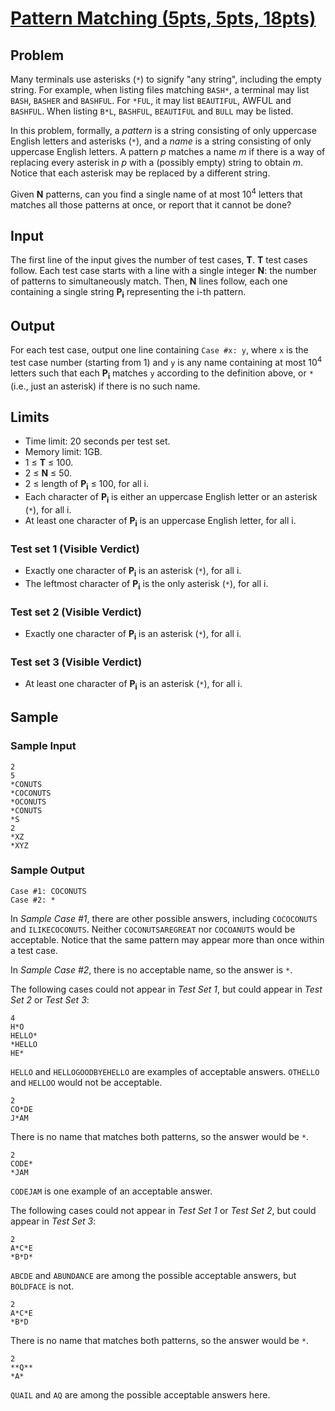 # [Pattern Matching (5pts, 5pts, 18pts)](https://codingcompetitions.withgoogle.com/codejam/round/000000000019fd74/00000000002b3034)

## Problem

Many terminals use asterisks (`*`) to signify "any string", including the empty string. For example, when listing files matching `BASH*`, a terminal may list `BASH`, `BASHER` and `BASHFUL`. For `*FUL`, it may list `BEAUTIFUL`, AWFUL and `BASHFUL`. When listing `B*L`, `BASHFUL`, `BEAUTIFUL` and `BULL` may be listed.

In this problem, formally, a *pattern* is a string consisting of only uppercase English letters and asterisks (`*`), and a *name* is a string consisting of only uppercase English letters. A pattern *p* matches a name *m* if there is a way of replacing every asterisk in *p* with a (possibly empty) string to obtain *m*. Notice that each asterisk may be replaced by a different string.

Given **N** patterns, can you find a single name of at most 10<sup>4</sup> letters that matches all those patterns at once, or report that it cannot be done?

## Input

The first line of the input gives the number of test cases, **T**. **T** test cases follow. Each test case starts with a line with a single integer **N**: the number of patterns to simultaneously match. Then, **N** lines follow, each one containing a single string **P<sub>i</sub>** representing the i-th pattern.

## Output

For each test case, output one line containing `Case #x: y`, where `x` is the test case number (starting from 1) and `y` is any name containing at most 10<sup>4</sup> letters such that each **P<sub>i</sub>** matches `y` according to the definition above, or `*` (i.e., just an asterisk) if there is no such name.

## Limits

* Time limit: 20 seconds per test set.
* Memory limit: 1GB.
* 1 ≤ **T** ≤ 100.
* 2 ≤ **N** ≤ 50.
* 2 ≤ length of **P<sub>i</sub>** ≤ 100, for all i.
* Each character of **P<sub>i</sub>** is either an uppercase English letter or an asterisk (`*`), for all i.
* At least one character of **P<sub>i</sub>** is an uppercase English letter, for all i.

### Test set 1 (Visible Verdict)

* Exactly one character of **P<sub>i</sub>** is an asterisk (`*`), for all i.
* The leftmost character of **P<sub>i</sub>** is the only asterisk (`*`), for all i.

### Test set 2 (Visible Verdict)

* Exactly one character of **P<sub>i</sub>** is an asterisk (`*`), for all i.

### Test set 3 (Visible Verdict)

* At least one character of **P<sub>i</sub>** is an asterisk (`*`), for all i.

## Sample

### Sample Input

```text
2
5
*CONUTS
*COCONUTS
*OCONUTS
*CONUTS
*S
2
*XZ
*XYZ
```

### Sample Output

```text
Case #1: COCONUTS
Case #2: *
```

In *Sample Case #1*, there are other possible answers, including `COCOCONUTS` and `ILIKECOCONUTS`. Neither `COCONUTSAREGREAT` nor `COCOANUTS` would be acceptable. Notice that the same pattern may appear more than once within a test case.

In *Sample Case #2*, there is no acceptable name, so the answer is `*`.

The following cases could not appear in *Test Set 1*, but could appear in *Test Set 2* or *Test Set 3*:

```text
4
H*O
HELLO*
*HELLO
HE*
```

`HELLO` and `HELLOGOODBYEHELLO` are examples of acceptable answers. `OTHELLO` and `HELLOO` would not be acceptable.

```text
2
CO*DE
J*AM
```

There is no name that matches both patterns, so the answer would be `*`.

```text
2
CODE*
*JAM
```

`CODEJAM` is one example of an acceptable answer.

The following cases could not appear in *Test Set 1* or *Test Set 2*, but could appear in *Test Set 3*:

```text
2
A*C*E
*B*D*
```

`ABCDE` and `ABUNDANCE` are among the possible acceptable answers, but `BOLDFACE` is not.

```text
2
A*C*E
*B*D
```

There is no name that matches both patterns, so the answer would be `*`.

```text
2
**Q**
*A*
```

`QUAIL` and `AQ` are among the possible acceptable answers here.
